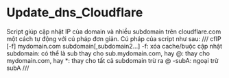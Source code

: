 # Update_dns_Cloudflare
Script giúp cập nhật IP của domain và nhiều subdomain trên cloudflare.com một cách tự động với cú pháp đơn giản.
Cú pháp của script như sau:
///
cfIP [-f] mydomain.com subdomain[,subdomain2...]
    -f: xóa cache/buộc cập nhật
    subdomain: có thể là sub thay cho sub.mydomain.com, hay
    @: thay cho mydomain.com, hay
    *: thay cho tất cả subdomain trừ ra @
    -subA: ngoại trừ subA
    ///
